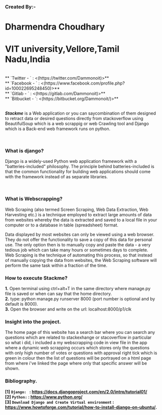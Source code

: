 ### **Created By**:- <br/>
   # **Dharmendra Choudhary**<br/>
   # **VIT university,Vellore,Tamil Nadu,India**

<br/>  
** `Twitter - ` : <(https://twitter.com/Dammonoit)>**  <br/>
** `Facebook - ` : <(https://www.facebook.com/profile.php?id=100022695248450)>** <br/>
** `Gitlab - ` : <(https://gitlab.com/Dammonoit)>** <br/>
** `Bitbucket - `: <(https://bitbucket.org/Dammonoit/)>** <br/>

<br/>

**_Stackme_** is a Web application or you can saycombination of them designed to retract data or desired questions directly from stackoverflow using BeautifulSoup which is a web scrappig or web Crawling tool and Django which is a Back-end web framework runs on python.

<br/>                                                    

### **What is django?**

Django is a widely-used Python web application framework with a "batteries-included" philosophy. The principle behind batteries-included is that the common functionality for building web applications should come with the framework instead of as separate libraries.

<br/>                                                   
                                                    
### **What is Webscrapping?**

Web Scraping (also termed Screen Scraping, Web Data Extraction, Web Harvesting etc.) is a technique employed to extract large amounts of data from websites whereby the data is extracted and saved to a local file in your computer or to a database in table (spreadsheet) format.

Data displayed by most websites can only be viewed using a web browser. They do not offer the functionality to save a copy of this data for personal use. The only option then is to manually copy and paste the data - a very tedious job which can take many hours or sometimes days to complete. Web Scraping is the technique of automating this process, so that instead of manually copying the data from websites, the Web Scraping software will perform the same task within a fraction of the time.
<br/>
                                                 
### **How to execute Stackme?**

**1.** Open terminal using ctrl+alt+T in the same directory where manage.py file is saved or when can say that the home directory.
<br/>
**2.** type: python manage.py runserver 8000   (port number is optional and by default is 8000).
<br/>
**3.** Open the browser and write on the url: localhost:8000/p1/clk 
<br/>
                                                 

### **Insight into the project.**

The home page of this website has a search bar where you can search any questions which are related to stackexhange or stacoverflow in particular so what i did, i included a my webscrapping code in view file in the app where a dynamic web scrapping occurs which stores only the questions with only high number of votes or questions with approval right tick which is green in colour then the list of questions will be portrayed on a html page from where i've linked the page where only that specific answer will be shown.

### **Bibliography.**<br/>
**[1]  `Django: ` : <https://docs.djangoproject.com/en/2.0/intro/tutorial01/>**  <br/>
**[2]  `Python:` :  <https://www.python.org/>** <br/>
**[3]  `Download Django and Create Virtual environment` : <https://www.howtoforge.com/tutorial/how-to-install-django-on-ubuntu/>.** 



